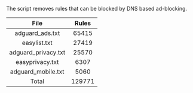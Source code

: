 The script removes rules that can be blocked by DNS based ad-blocking.


| File | Rules |
|:----:|:-----:|
| adguard_ads.txt | 65415 |
| easylist.txt | 27419 |
| adguard_privacy.txt | 25570 |
| easyprivacy.txt | 6307 |
| adguard_mobile.txt | 5060 |
| Total | 129771 |